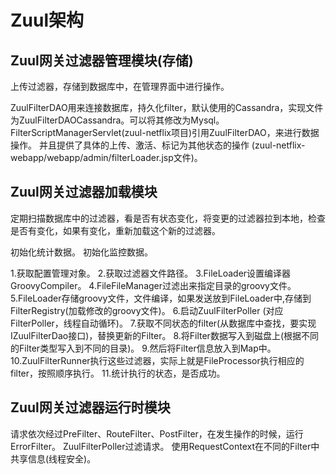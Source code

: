 # Zuul架构
## Zuul网关过滤器管理模块(存储)
上传过滤器，存储到数据库中，在管理界面中进行操作。

ZuulFilterDAO用来连接数据库，持久化filter，默认使用的Cassandra，实现文件为ZuulFilterDAOCassandra。可以将其修改为Mysql。
FilterScriptManagerServlet(zuul-netflix项目)引用ZuulFilterDAO，来进行数据操作。
并且提供了具体的上传、激活、标记为其他状态的操作
(zuul-netflix-webapp/webapp/admin/filterLoader.jsp文件)。


## Zuul网关过滤器加载模块
定期扫描数据库中的过滤器，看是否有状态变化，将变更的过滤器拉到本地，检查是否有变化，如果有变化，重新加载这个新的过滤器。

初始化统计数据。
初始化监控数据。

1.获取配置管理对象。
2.获取过滤器文件路径。
3.FileLoader设置编译器GroovyCompiler。
4.FileFileManager过滤出来指定目录的groovy文件。
5.FileLoader存储groovy文件，文件编译，如果发送放到FileLoader中,存储到FilterRegistry(加载修改的groovy文件)。
6.启动ZuulFilterPoller (对应FilterPoller，线程自动循环)。
7.获取不同状态的filter(从数据库中查找，要实现IZuulFilterDao接口)，替换更新的Filter。
8.将Filter数据写入到磁盘上(根据不同的Filter类型写入到不同的目录)。
9.然后将Filter信息放入到Map中。
10.ZuulFilterRunner执行这些过滤器，实际上就是FileProcessor执行相应的filter，按照顺序执行。
11.统计执行的状态，是否成功。



## Zuul网关过滤器运行时模块
请求依次经过PreFilter、RouteFilter、PostFilter，在发生操作的时候，运行ErrorFilter。
ZuulFilterPoller过滤请求。
使用RequestContext在不同的Filter中共享信息(线程安全)。

